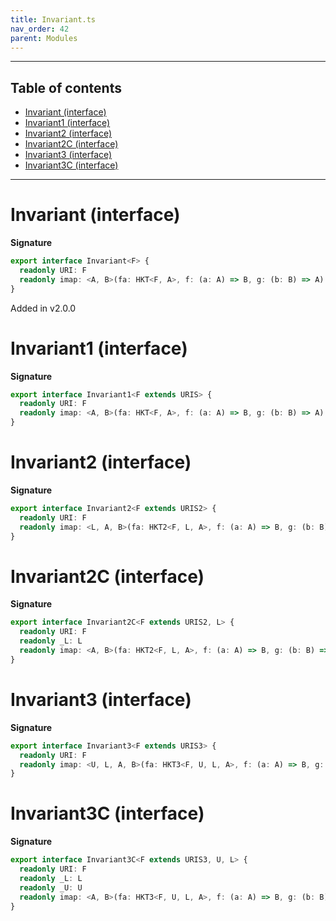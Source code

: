 ```yaml
---
title: Invariant.ts
nav_order: 42
parent: Modules
---
```


---

<h2 class="text-delta">Table of contents</h2>

- [Invariant (interface)](#invariant-interface)
- [Invariant1 (interface)](#invariant1-interface)
- [Invariant2 (interface)](#invariant2-interface)
- [Invariant2C (interface)](#invariant2c-interface)
- [Invariant3 (interface)](#invariant3-interface)
- [Invariant3C (interface)](#invariant3c-interface)

---

# Invariant (interface)

**Signature**

```ts
export interface Invariant<F> {
  readonly URI: F
  readonly imap: <A, B>(fa: HKT<F, A>, f: (a: A) => B, g: (b: B) => A) => HKT<F, B>
}
```

Added in v2.0.0

# Invariant1 (interface)

**Signature**

```ts
export interface Invariant1<F extends URIS> {
  readonly URI: F
  readonly imap: <A, B>(fa: HKT<F, A>, f: (a: A) => B, g: (b: B) => A) => Type<F, B>
}
```

# Invariant2 (interface)

**Signature**

```ts
export interface Invariant2<F extends URIS2> {
  readonly URI: F
  readonly imap: <L, A, B>(fa: HKT2<F, L, A>, f: (a: A) => B, g: (b: B) => A) => Type2<F, L, B>
}
```

# Invariant2C (interface)

**Signature**

```ts
export interface Invariant2C<F extends URIS2, L> {
  readonly URI: F
  readonly _L: L
  readonly imap: <A, B>(fa: HKT2<F, L, A>, f: (a: A) => B, g: (b: B) => A) => Type2<F, L, B>
}
```

# Invariant3 (interface)

**Signature**

```ts
export interface Invariant3<F extends URIS3> {
  readonly URI: F
  readonly imap: <U, L, A, B>(fa: HKT3<F, U, L, A>, f: (a: A) => B, g: (b: B) => A) => Type3<F, U, L, B>
}
```

# Invariant3C (interface)

**Signature**

```ts
export interface Invariant3C<F extends URIS3, U, L> {
  readonly URI: F
  readonly _L: L
  readonly _U: U
  readonly imap: <A, B>(fa: HKT3<F, U, L, A>, f: (a: A) => B, g: (b: B) => A) => Type3<F, U, L, B>
}
```
